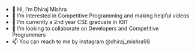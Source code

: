 - 👋 Hi, I’m Dhiraj Mishra
- 👀 I’m interested in Competitive Programming and making helpful videos
- 🌱 I’m currently a 2nd year CSE graduate in KIIT  
- 💞️ I’m looking to collaborate on Developers and Competitive Programmers
- 📫 You can reach to me by instagram @dhiraj_mishra98

<!---
dhirajmishra98/dhirajmishra98 is a ✨ special ✨ repository because its `README.md` (this file) appears on your GitHub profile.
You can click the Preview link to take a look at your changes.
--->
